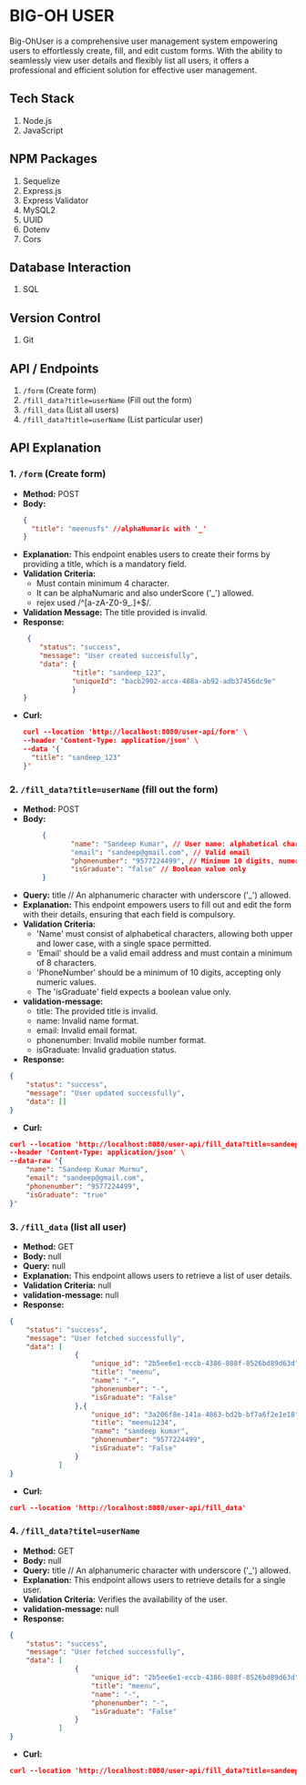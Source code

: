 # BIG-OH USER

Big-OhUser is a comprehensive user management system empowering users to effortlessly create, fill, and edit custom forms. With the ability to seamlessly view user details and flexibly list all users, it offers a professional and efficient solution for effective user management.

## Tech Stack
1. Node.js
2. JavaScript

## NPM Packages
1. Sequelize
2. Express.js
3. Express Validator
4. MySQL2
5. UUID
6. Dotenv
7. Cors

## Database Interaction
1. SQL

## Version Control
1. Git

## API / Endpoints
1. `/form` (Create form)
2. `/fill_data?title=userName` (Fill out the form)
3. `/fill_data` (List all users)
4. `/fill_data?title=userName` (List particular user)

## API Explanation

### 1. `/form` (Create form)
- **Method:** POST
- **Body:**
  ```json
  {
    "title": "meenusfs" //alphaNumaric with '_'
  }
  ```
- **Explanation:** This endpoint enables users to create their forms by providing a title, which is a mandatory field.
- **Validation Criteria:**
  * Must contain minimum 4 character.
  * It can be alphaNumaric and also underScore ('_') allowed.
  * rejex used  /^[a-zA-Z0-9_.]+$/.
- **Validation Message:** The title provided is invalid.
- **Response:**
  ```json
   {
      "status": "success",
      "message": "User created successfully",
      "data": {
              "title": "sandeep_123",
              "uniqueId": "bacb2902-acca-488a-ab92-adb37456dc9e"
              }
  }
  ```
- **Curl:**
  ```json
  curl --location 'http://localhost:8080/user-api/form' \
  --header 'Content-Type: application/json' \
  --data '{
    "title": "sandeep_123" 
  }'
  ```

### 2. `/fill_data?title=userName` (fill out the form)
- **Method:** POST   
- **Body:**
 ```json
         {
                "name": "Sandeep Kumar", // User name: alphabetical characters with single space
                "email": "sandeep@gmail.com", // Valid email
                "phonenumber": "9577224499", // Minimum 10 digits, numeric only
                "isGraduate": "false" // Boolean value only
         }
 ```
- **Query:** title // An alphanumeric character with underscore ('_') allowed.
- **Explanation:** This endpoint empowers users to fill out and edit the form with their details, ensuring that each field is compulsory.
- **Validation Criteria:**
  * 'Name' must consist of alphabetical characters, allowing both upper and lower case, with a single space permitted.
  * 'Email' should be a valid email address and must contain a minimum of 8 characters.
  * 'PhoneNumber' should be a minimum of 10 digits, accepting only numeric values.
  * The 'isGraduate' field expects a boolean value only.
- **validation-message:**
  * title: The provided title is invalid.
  * name: Invalid name format.
  * email: Invalid email format.
  * phonenumber: Invalid mobile number format.
  * isGraduate: Invalid graduation status.
- **Response:**
```json
{
    "status": "success",
    "message": "User updated successfully",
    "data": []
}
```
- **Curl:**
```json
curl --location 'http://localhost:8080/user-api/fill_data?title=sandeep_123' \
--header 'Content-Type: application/json' \
--data-raw '{
    "name": "Sandeep Kumar Murmu", 
    "email": "sandeep@gmail.com", 
    "phonenumber": "9577224499", 
    "isGraduate": "true" 
}'
```
  
###  3. `/fill_data` (list all user)
- **Method:** GET   
- **Body:** null
- **Query:** null
- **Explanation:** This endpoint allows users to retrieve a list of user details.
- **Validation Criteria:** null
- **validation-message:** null
- **Response:**
```json
{
    "status": "success",
    "message": "User fetched successfully",
    "data": [
                {
                    "unique_id": "2b5ee6e1-eccb-4386-808f-8526bd89d63d",
                    "title": "meenu",
                    "name": "-",
                    "phonenumber": "-",
                    "isGraduate": "False"
                },{
                    "unique_id": "3a206f8e-141a-4863-bd2b-bf7a6f2e1e18",
                    "title": "meenu1234",
                    "name": "sandeep kumar",
                    "phonenumber": "9577224499",
                    "isGraduate": "False"
                }
            ]
}
```
- **Curl:**
```json
curl --location 'http://localhost:8080/user-api/fill_data'
```
        
### 4. `/fill_data?titel=userName` 
- **Method:** GET   
- **Body:** null
- **Query:** title // An alphanumeric character with underscore ('_') allowed.
- **Explanation:** This endpoint allows users to retrieve details for a single user.
- **Validation Criteria:** Verifies the availability of the user.
- **validation-message:** null
- **Response:**
```json
{
    "status": "success",
    "message": "User fetched successfully",
    "data": [
                {
                    "unique_id": "2b5ee6e1-eccb-4386-808f-8526bd89d63d",
                    "title": "meenu",
                    "name": "-",
                    "phonenumber": "-",
                    "isGraduate": "False"
                }
            ]
}
```
- **Curl:**
```json
curl --location 'http://localhost:8080/user-api/fill_data?title=sandeep_123'
```
